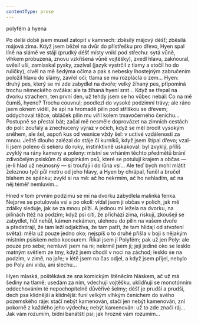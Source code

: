 ```yaml
---
contentType: prose
---
```


<section>

polyfém a hyena

Po delší době jsem musel zatopit v kamnech: zběsilý májový déšť; zběsilá májová zima. Když jsem běžel na dvůr do přístřešku pro dřevo, Hyen spal líně na slámě ve stáji (prudký déšť místy vnikl pod střechu: sytá vůně, vlhkem probuzená, znovu vzkříšená vůně vojtěšky), zvedl hlavu, zakňoural, svěsil uši, zamlaskal pysky, zazíval (jazyk vystrčil z tlamy a stočil ho do ruličky), civěl na mě šedýma očima a pak s nebesky lhostejným zabručením položil hlavu do slámy, zavřel oči; tlama se mu rozplácla o zem… Hyen: druhý pes, který se mi zde zabydlel na dvoře; velký žíhaný pes, připomíná trochu německého ovčáka: ale ta žíhaná hyení srst… Když se třepal na dvorku strachem, ten první den, už tehdy jsem se ho vůbec nebál: Co na mě čumíš, hyeno? Trochu couvnul; poodlezl do vysoké podzimní trávy; ale ráno jsem oknem viděl, že spí na hromadě pilin pod stříškou se dřevem; oddychoval těžce, obláček pilin mu vířil kolem tmavočerného čenichu… Postupně se přestal bát; začal mě nesměle doprovázet na zimních cestách do polí: zoufalý a znechucený výraz v očích, když se měl brodit vysokým sněhem, ale šel, aspoň kus od vesnice vždy šel: v uctivé vzdálenosti za mnou. Ještě dlouho zalézal do stáje či kurníků, když jsem štípal dřevo; vzal-li jsem poleno či sekeru do ruky, instinktivně uskakoval: byl zvyklý, příliš zvyklý na rány kameny a poleny: místní se vrháním těchto předmětů brání zdivočelým psiskům či skupinkám psů, které se potulují krajem a občas — je-li hlad už neúnosný — si troufají i do lůna vsí… Ale teď bych mohl mlátit železnou tyčí půl metru od jeho hlavy, a Hyen by chrápal, funěl a bručel blahem ze spánku; zvykl si na mě: ač ho nekrmím, ač ho nehladím, ač na něj téměř nemluvím…

Hned v tom prvním podzimu se mi na dvorku zabydlela malinká fenka. Nejprve se potulovala vsí a po okolí: vídal jsem ji občas v polích, jak mě zdálky sleduje, jak se za mnou plíží. A jednou mi ležela na dvorku, na pilinách (též na podzim; když psi cítí, že přichází zima, riskují, zkoušejí se zabydlet, hůl nehůl, kámen nekámen, ulehnou do pilin na vašem dvoře a předstírají, že tam leží odjakživa, že tam patří, že tam hlídají od stvoření světa): měla už pouze jedno oko; nejspíš o to druhé přišla v boji s nějakým místním psiskem nebo kocourem. Říkal jsem jí Polyfém; pak už jen Poly: ale pouze pro sebe; nemluvil jsem na ni; nekrmil jsem ji; její jediné oko se lesklo matným světlem ze tmy, když jsem chodil v noci na záchod; lesklo se na podzim, v zimě, na jaře; v létě jsem na čas odjel, a když jsem přijel, nebylo po Poly ani vidu, ani slechu…

Hyen mlaská, poštěkává ze sna komickým štěněcím hláskem, ač už má šediny na tlamě; usedám za ním, vdechuji vojtěšku, uklidňuji se monotónním oddechováním té nepochopitelně důvěřivé šelmy; déšť je prudší a prudší, dech psa klidnější a klidnější: funí velkým vlhkým čenichem do svého pozemského ráje: stačí nebýt kamenován, stačí jen nebýt kamenován, zní pokorně z každého jeho výdechu; nebýt kamenován: už to zde značí ráj… Jak vám rozumím, bídní banátští psi; jak hrozně vám rozumím…

</section>

